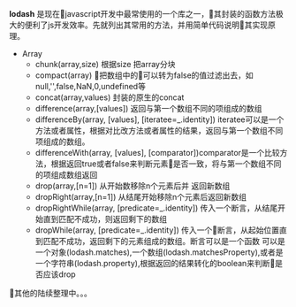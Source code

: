 **lodash** 是现在javascript开发中最常使用的一个库之一，其封装的函数方法极大的便利了js开发效率。先就列出其常用的方法，并用简单代码说明其实现原理。

- Array
  - chunk(array,size)  根据size 把array分块
  - compact(array) 把数组中的可以转为false的值过滤出去，如null,'',false,NaN,0,undefined等
  - concat(array,values) 封装的原生的concat
  - difference(array,[values]) 返回与第一个数组不同的项组成的数组
  - differenceBy(array, [values], [iteratee=_.identity]) iteratee可以是一个方法或者属性，根据对比改方法或者属性的结果，返回与第一个数组不同项组成的数组。
  - differenceWith(array, [values], [comparator])comparator是一个比较方法，根据返回true或者false来判断元素是否一致，将与第一个数组不同的项组成数组返回
  - drop(array,[n=1]) 从开始数移除n个元素后并 返回新数组
  - dropRight(array,[n=1]) 从结尾开始移除n个元素后返回新数组
  - dropRightWhile(array, [predicate=_.identity]) 传入一个断言，从结尾开始直到匹配不成功，则返回剩下的数组
  - dropWhile(array, [predicate=_.identity]) 传入一个断言，从起始位置直到匹配不成功，返回剩下的元素组成的数组。断言可以是一个函数 可以是一个对象(lodash.matches),一个数组(lodash.matchesProperty),或者是一个字符串(lodash.property),根据返回的结果转化的boolean来判断是否应该drop


其他的陆续整理中。。。
